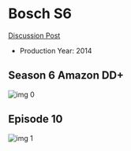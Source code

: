 # Bosch S6

[Discussion Post](https://www.avsforum.com/threads/bass-eq-for-filtered-movies.2995212/post-59540646)

* Production Year: 2014

## Season 6 Amazon DD+

![img 0](https://i.imgur.com/QKZJp9V.jpg)

## Episode 10

![img 1](https://i.imgur.com/7W8gNZN.jpg)

